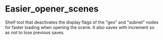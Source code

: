 # Easier_opener_scenes
 Shelf tool that deactivates the display flags of the "geo" and "subnet" nodes for faster loading when opening the scene. It also saves with increment so as not to lose previous saves.
